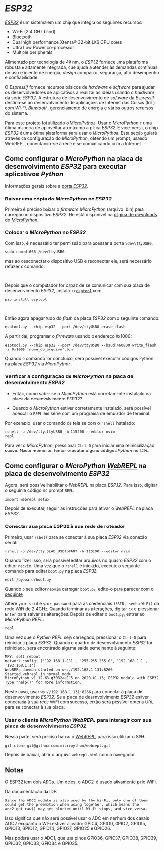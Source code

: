 # *ESP32*

[*ESP32*](https://docs.espressif.com/projects/esp-idf/en/latest/esp32/get-started/) é um sistema em um chip que integra os seguintes recursos:

- Wi-Fi (2.4 GHz band)
- Bluetooth
- Dual high performance Xtensa® 32-bit LX6 CPU cores
- Ultra Low Power co-processor
- Multiple peripherals

Alimentado por tecnologia de 40 nm, o *ESP32* fornece uma plataforma robusta e altamente integrada, que ajuda a atender às demandas contínuas de uso eficiente de energia, *design* compacto, segurança, alto desempenho e confiabilidade.

O *Espressif* fornece recursos básicos de *hardware* e *software* para ajudar os desenvolvedores de aplicativos a realizar as ideias usando o *hardware* da série *ESP32*. A estrutura de desenvolvimento de *software* da *Espressif* destina-se ao desenvolvimento de aplicações de Internet das Coisas (IoT) com *Wi-Fi*, *Bluetooth*, gerenciamento de energia e vários outros recursos do sistema.

Para esse projeto foi utilizado o [*MicroPython*](https://docs.micropython.org/en/latest/esp32/quickref.html). Usar o *MicroPython* é uma ótima maneira de aproveitar ao máximo a placa *ESP32*. E vice-versa, o chip *ESP32* é uma ótima plataforma para usar o *MicroPython*. Esta seção guiará através da configuração do *MicroPython*, obtendo um prompt, usando WebREPL, conectando-se à rede e se comunicando com a Internet.

## Como configurar o *MicroPython* na placa de desenvolvimento *ESP32* para executar aplicativos *Python*

Informações gerais sobre a [porta *ESP32*](https://docs.micropython.org/en/latest/esp32/general.html).

### Baixar uma cópia do *MicroPython* no *ESP32*

Primeiro é preciso baixar o *firmware MicroPython* (arquivo .bin) para carregar no dispositivo *ESP32*. Ele está disponível na [página de downloads do *MicroPython*](https://micropython.org/download/esp32/).

### Colocar o *MicroPython* no *ESP32*

Com isso, é necessário ter permissão para acessar a porta `\dev\ttyUSB0`,
```
sudo chmod 666 /dev/ttyUSB0 
```
mas ao desconectar o dispositivo USB e reconectar ele, será necessário refazer o comando.

<br />

Depois que o computador for capaz de se comunicar com sua placa de desenvolvimento *ESP32*, instalar o [`esptool`](https://github.com/espressif/esptool) com,
```
pip install esptool
```

<br />

Então agora apagar tudo do *flash* da placa *ESP32* com o seguinte comando:
```
esptool.py --chip esp32 --port /dev/ttyUSB0 erase_flash
```
A partir daí, programar o *firmware* usando o endereço 0x1000:
```
esptool.py --chip esp32 --port /dev/ttyUSB0 --baud 460800 write_flash -z 0x1000 'nome_do_arquivo'.bin
```
Quando o comando for concluído, será possível executar códigos Python na placa *ESP32* via *MicroPython*.

### Verificar a configuração do *MicroPython* na placa de desenvolvimento *ESP32*

- Então, como saber se o *MicroPython* está corretamente instalado na placa de desenvolvimento *ESP32*?

- Quando o *MicroPython* estiver corretamente instalado, será possível acessar o `REPL` em série com um programa de emulador de terminal.

Por exemplo, usar o comando de tela se com o `rshell` instalado:
```
rshell -p /dev/tty.ttyUSB0 -b 115200 --editor nvim 
repl
```
Para ver o *MicroPython*, pressionar `Ctrl-D` para iniciar uma reinicialização suave. Neste momento, tentar executar alguns códigos *Python* no `REPL`.

## Como configurar o *MicroPython* [*WebREPL*](https://docs.micropython.org/en/latest/esp8266/tutorial/repl.html#webrepl-a-prompt-over-wifi) na placa de desenvolvimento *ESP32*

Agora, será possível habilitar o *WebREPL* na placa *ESP32*. Para isso, digitar o seguinte código no prompt `REPL`:
```
import webrepl_setup
```
Depois de executar, seguir as instruções para ativar o *WebREPL* na placa *ESP32*.

### Conectar sua placa ESP32 à sua rede de roteador

Primeiro, usar `rshell` para se conectar à sua placa *ESP32* via conexão serial:
```
rshell -p /dev/tty.SLAB_USBtoUART -b 115200 --editor nvim
```
Quando fizer isso, será possível editar arquivos no quadro *ESP32* com o editor `neovim`.
Uma vez que o `rshell` é iniciado, execute o seguinte comando para editar `boot.py` na placa *ESP32*:
```
edit /pyboard/boot.py
```
Quando o seu editor `neovim` carregar `boot.py`, edite-o para parecer com o [seguinte](../software/programa.md).

Altere `your_ssid` e `your_password` para as credenciais `(SSID, senha WiFi)` da rede WiFi de 2.4GHz. Quando terminar as alterações, digitar `:x` e pressionar `Enter` para salvar as alterações.
Depois de editar o `boot.py`, entrar no *MicroPython REPL*:
```
repl
```
Uma vez que o *Python REPL* seja carregado, pressionar o `Ctrl-D` para reiniciar a placa *ESP32*. Quando o quadro de desenvolvimento *ESP32* for reiniciado, será encontrado alguma saída semelhante à seguinte:
```
MPY: soft reboot
network config: ('192.168.1.131', '255.255.255.0', '192.168.1.1', '192.168.1.1')
WebREPL daemon started on ws://192.168.1.131:8266
Started webrepl in normal mode
MicroPython v1.12-68-g3032ae115 on 2020-01-15; ESP32 module with ESP32
Type "help()" for more information.
```
Neste caso, usar ```ws://192.168.1.131:8266``` para conectar à placa de desenvolvimento *ESP32*. Se a placa de desenvolvimento *ESP32* estiver conectada à sua rede WiFi com sucesso, então será possível obter a URL para se conectar à sua placa.

### Usar o cliente *MicroPython WebREPL* para interagir com sua placa de desenvolvimento *ESP32*

Nessa parte, será preciso baixar o [WebREPL](https://github.com/micropython/webrepl), para isso utilizar o SSH:
```
git clone git@github.com:micropython/webrepl.git
```
Depois de baixar, abrir o arquivo ```webrepl.html``` com o navegador.

## Notas

O ESP32 tem dois ADCs. Um deles, o ADC2, é usado ativamente pelo WiFi. 

Da documentação da IDF: 
```
Since the ADC2 module is also used by the Wi-Fi, only one of them could get the preemption when using together, which means the adc2_get_raw() may get blocked until Wi-Fi stops, and vice versa. 
```

Isso significa que não será possível usar o ADC em nenhum dos canais ADC2 enquanto o WiFi estiver ativado: GPIO4, GPIO0, GPIO2, GPIO15, GPIO13, GPIO12, GPIO14, GPIO27, GPIO25 e GPIO26. 

Mas poderá usar o ADC1, que usa pinos GPIO36, GPIO37, GPIO38, GPIO39, GPIO32, GPIO33, GPIO34 e GPIO35.
